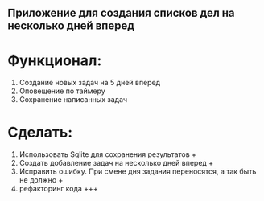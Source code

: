 ## Приложение для создания списков дел на несколько дней вперед
# Функционал:
1. Cоздание новых задач на 5 дней вперед 
2. Оповещение по таймеру 
3. Сохранение написанных задач

# Сделать:
1. Использовать Sqlite для сохранения результатов +
2. Создать добавление задач на несколько дней вперед +
3. Исправить ошибку. При смене дня задания переносятся, а так быть не должно +
4. рефакторинг кода +++
